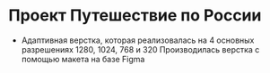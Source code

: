 # Проект Путешествие по России
* Адаптивная верстка, которая реализовалась на 4 основных разрешениях 1280, 1024, 768 и 320
Производилась верстка с помощью макета на базе Figma

